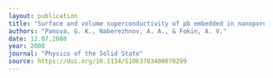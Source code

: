 ```yaml
---
layout: publication
title: "Surface and volume superconductivity of pb embedded in nanopores"
authors: "Panova, G. K., Naberezhnov, A. A., & Fokin, A. V."
date: 12.07.2008
year: 2008
journal: "Physics of the Solid State"
source: https://doi.org/10.1134/S1063783408070299
---
```

